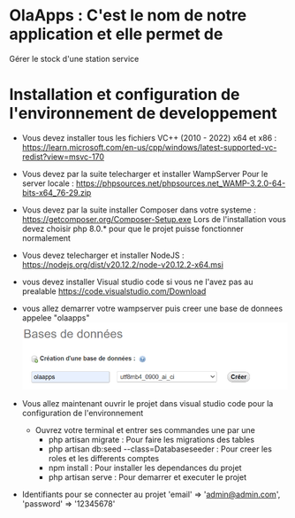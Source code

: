 # OlaApps : C'est le nom de notre application et elle permet de 
 Gérer le stock d'une station service

# Installation et configuration de l'environnement de developpement

* Vous devez installer tous les fichiers VC++ (2010 - 2022) x64 et x86 :
    https://learn.microsoft.com/en-us/cpp/windows/latest-supported-vc-redist?view=msvc-170

* Vous devez par la suite telecharger et installer WampServer Pour le server locale :
    https://phpsources.net/phpsources.net_WAMP-3.2.0-64-bits-x64_76-29.zip

* Vous devez par la suite installer Composer dans votre systeme :
    https://getcomposer.org/Composer-Setup.exe
    Lors de l'installation vous devez choisir php 8.0.* pour que le projet puisse fonctionner normalement

* Vous devez telecharger et installer NodeJS : 
    https://nodejs.org/dist/v20.12.2/node-v20.12.2-x64.msi

* vous devez installer Visual studio code si vous ne l'avez pas au prealable
    https://code.visualstudio.com/Download

* vous allez demarrer votre wampserver puis creer une base de donnees appelee "olaapps" ![Ctrl + click](image.png) 

* Vous allez maintenant ouvrir le projet dans visual studio code pour la configuration de l'environnement
    * Ouvrez votre terminal et entrer ses commandes une par une
        * php artisan migrate : Pour faire les migrations des tables
        * php artisan db:seed --class=Databaseseeder : Pour creer les roles et les differents comptes
        * npm install : Pour installer les dependances du projet
        * php artisan serve : Pour demarrer et executer le projet 
        
* Identifiants pour se connecter au projet
    'email' => 'admin@admin.com',
    'password' => '12345678'

